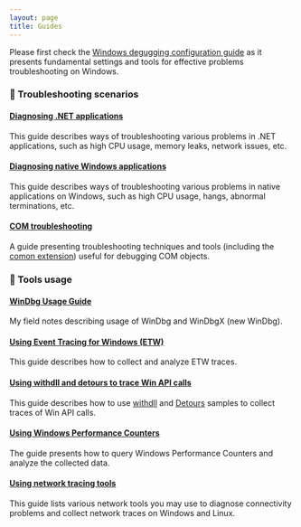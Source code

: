 ```yaml
---
layout: page
title: Guides
---
```


Please first check the [Windows degugging configuration guide](configuring-windows-for-effective-troubleshooting) as it presents fundamental settings and tools for effective problems troubleshooting on Windows.

### :triangular_ruler: Troubleshooting scenarios

#### [Diagnosing .NET applications](diagnosing-dotnet-apps)

This guide describes ways of troubleshooting various problems in .NET applications, such as high CPU usage, memory leaks, network issues, etc.

#### [Diagnosing native Windows applications](diagnosing-native-windows-apps)

This guide describes ways of troubleshooting various problems in native applications on Windows, such as high CPU usage, hangs, abnormal terminations, etc.

#### [COM troubleshooting](com-troubleshooting)

A guide presenting troubleshooting techniques and tools (including the [comon extension](https://github.com/lowleveldesign/comon)) useful for debugging COM objects.

### :wrench: Tools usage

#### [WinDbg Usage Guide](using-windbg)

My field notes describing usage of WinDbg and WinDbgX (new WinDbg).

#### [Using Event Tracing for Windows (ETW)](using-etw)

This guide describes how to collect and analyze ETW traces.

#### [Using withdll and detours to trace Win API calls](using-withdll-and-detours-to-trace-winapi)

This guide describes how to use [withdll](https://github.com/lowleveldesign/withdll) and [Detours](https://github.com/microsoft/Detours) samples to collect traces of Win API calls.

#### [Using Windows Performance Counters](using-performance-counters)

The guide presents how to query Windows Performance Counters and analyze the collected data.

#### [Using network tracing tools](using-network-tracing-tools)

This guide lists various network tools you may use to diagnose connectivity problems and collect network traces on Windows and Linux.

